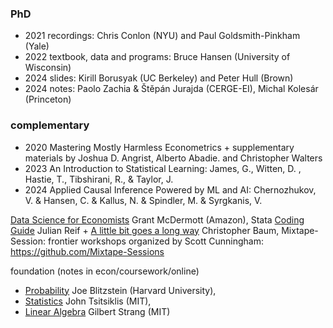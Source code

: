
### PhD  
- 2021 recordings: Chris Conlon (NYU) and Paul Goldsmith-Pinkham (Yale)
- 2022 textbook, data and programs: Bruce Hansen (University of Wisconsin) 
- 2024 slides: Kirill Borusyak (UC Berkeley) and Peter Hull (Brown)
- 2024 notes: Paolo Zachia & Štěpán Jurajda (CERGE-EI), Michal Kolesár (Princeton)

### complementary
- 2020 Mastering Mostly Harmless Econometrics + supplementary materials by Joshua D. Angrist, Alberto Abadie. and Christopher Walters
- 2023 An Introduction to Statistical Learning: James, G., Witten, D. , Hastie, T., Tibshirani, R., & Taylor, J.
- 2024 Applied Causal Inference Powered by ML and AI: Chernozhukov, V. & Hansen, C. & Kallus, N. & Spindler, M. & Syrgkanis, V.

[Data Science for Economists](https://github.com/uo-ec607/lectures) Grant McDermott (Amazon),
Stata [Coding Guide](https://julianreif.com/guide/) Julian Reif + [A little bit goes a long
way](https://ideas.repec.org/p/boc/bocoec/612.html) Christopher Baum,
Mixtape-Session: frontier workshops organized by Scott Cunningham: <https://github.com/Mixtape-Sessions> 

foundation (notes in econ/coursework/online)
- [Probability](https://www.youtube.com/playlist?list=PL2SOU6wwxB0uwwH80KTQ6ht66KWxbzTIo) Joe Blitzstein (Harvard University),
- [Statistics](https://www.youtube.com/playlist?list=PLUl4u3cNGP61MdtwGTqZA0MreSaDybji8) John Tsitsiklis (MIT),
- [Linear Algebra](https://www.youtube.com/playlist?list=PLE7DDD91010BC51F8) Gilbert Strang (MIT)





  


